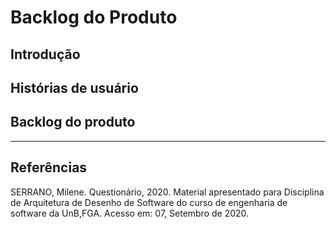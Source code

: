 # Backlog do Produto

## Introdução

## Histórias de usuário

## Backlog do produto
---
## Referências

SERRANO, Milene. Questionário, 2020. Material apresentado para Disciplina de Arquitetura de Desenho de Software do curso de engenharia de software da UnB,FGA. Acesso em: 07, Setembro de 2020.